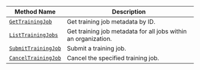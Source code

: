 <!-- prettier-ignore -->
Method Name | Description
----------- | -----------
[`GetTrainingJob`](/build/program/apis/ml-training-client/#gettrainingjob) | Get training job metadata by ID.
[`ListTrainingJobs`](/build/program/apis/ml-training-client/#listtrainingjobs) | Get training job metadata for all jobs within an organization.
[`SubmitTrainingJob`](/build/program/apis/ml-training-client/#submittrainingjob) | Submit a training job.
[`CancelTrainingJob`](/build/program/apis/ml-training-client/#canceltrainingjob) | Cancel the specified training job.
